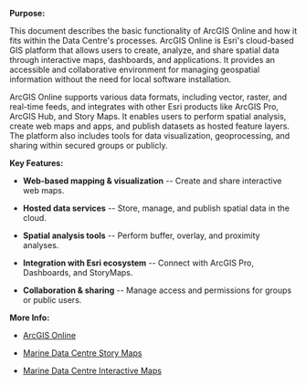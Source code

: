 **Purpose:**



This document describes the basic functionality of ArcGIS Online and how it fits within the Data Centre's processes. ArcGIS Online is Esri's cloud-based GIS platform that allows users to create, analyze, and share spatial data through interactive maps, dashboards, and applications. It provides an accessible and collaborative environment for managing geospatial information without the need for local software installation.



ArcGIS Online supports various data formats, including vector, raster, and real-time feeds, and integrates with other Esri products like ArcGIS Pro, ArcGIS Hub, and Story Maps. It enables users to perform spatial analysis, create web maps and apps, and publish datasets as hosted feature layers. The platform also includes tools for data visualization, geoprocessing, and sharing within secured groups or publicly.



**Key Features:**



- **Web-based mapping & visualization** -- Create and share interactive web maps.



- **Hosted data services** -- Store, manage, and publish spatial data in the cloud.



- **Spatial analysis tools** -- Perform buffer, overlay, and proximity analyses.



- **Integration with Esri ecosystem** -- Connect with ArcGIS Pro, Dashboards, and StoryMaps.



- **Collaboration & sharing** -- Manage access and permissions for groups or public users.



**More Info:**



- [ArcGIS Online](https://www.arcgis.com/index.html)



- [Marine Data Centre Story Maps](https://marinedata.psf.ca/knowledge-hubs/storytelling/)



- [Marine Data Centre Interactive Maps](https://maps.sogdatacentre.ca/search?collection=appAndMap)
